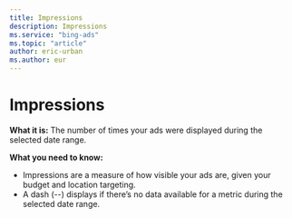 ```yaml
---
title: Impressions
description: Impressions
ms.service: "bing-ads"
ms.topic: "article"
author: eric-urban
ms.author: eur
---
```


# Impressions

**What it is:**  The number of times your ads were displayed during the selected date range.

**What you need to know:**
- Impressions are a measure of how visible your ads are, given your budget and location targeting.
- A dash (--) displays if there’s no data available for a metric during the selected date range.


